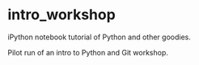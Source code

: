 # intro_workshop
iPython notebook tutorial of Python and other goodies.

Pilot run of an intro to Python and Git workshop.
